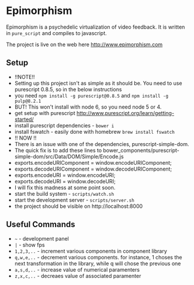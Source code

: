 # Epimorphism

Epimorphism is a psychedelic virtualization of video feedback.  It is written in `pure_script` and compiles to javascript.

The project is live on the web here http://www.epimorphism.com

## Setup

- !!NOTE!!
-  Setting up this project isn't as simple as it should be.  You need to use purescript 0.8.5, so in the below instructions
-  you need `npm install -g purescript@0.8.5` and `npm install -g pulp@8.2.1`
-  BUT!  This won't install with node 6, so you need node 5 or 4.
- get setup with purescript http://www.purescript.org/learn/getting-started/
- install purescript dependencies - `bower i`
- install fswatch - easily done with homebrew `brew install fswatch`
- !! NOW !!
-  There is an issue with one of the dependencies, purescript-simple-dom.
-  The quick fix is to add these lines to bower_components/purescript-simple-dom/src/Data/DOM/Simple/Encode.js
-   exports.encodeURIComponent = window.encodeURIComponent;
-   exports.decodeURIComponent = window.decodeURIComponent;
-   exports.encodeURI = window.encodeURI;
-   exports.decodeURI = window.decodeURI;
- I will fix this madness at some point soon.
- start the build system - `scripts/watch.sh`
- start the development server - `scripts/server.sh`
- the project should be visible on http://localhost:8000


## Useful Commands
 - `~` - development panel
 - `|` - show fps
 - `1,2,3,..` - increment various components in component library
 - `q,w,e,..` - decrement various components. for instance, 1 choses the next transformation in the library, while q will chose the previous one
 - `a,s,d,..` - increase value of numerical paramenters
 - `z,x,c,..` - decreaes value of associated paramenter
